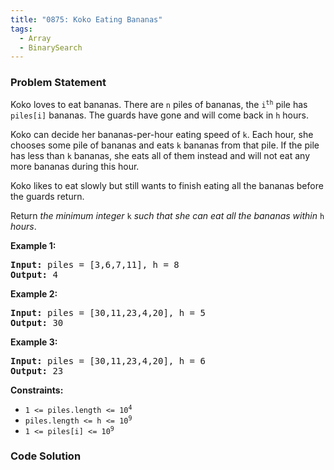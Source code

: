 ```yaml
---
title: "0875: Koko Eating Bananas"
tags:
  - Array
  - BinarySearch
---
```

### Problem Statement

<p>Koko loves to eat bananas. There are <code>n</code> piles of bananas, the <code>i<sup>th</sup></code> pile has <code>piles[i]</code> bananas. The guards have gone and will come back in <code>h</code> hours.</p>

<p>Koko can decide her bananas-per-hour eating speed of <code>k</code>. Each hour, she chooses some pile of bananas and eats <code>k</code> bananas from that pile. If the pile has less than <code>k</code> bananas, she eats all of them instead and will not eat any more bananas during this hour.</p>

<p>Koko likes to eat slowly but still wants to finish eating all the bananas before the guards return.</p>

<p>Return <em>the minimum integer</em> <code>k</code> <em>such that she can eat all the bananas within</em> <code>h</code> <em>hours</em>.</p>


<p><strong class="example">Example 1:</strong></p>

<pre>
<strong>Input:</strong> piles = [3,6,7,11], h = 8
<strong>Output:</strong> 4
</pre>

<p><strong class="example">Example 2:</strong></p>

<pre>
<strong>Input:</strong> piles = [30,11,23,4,20], h = 5
<strong>Output:</strong> 30
</pre>

<p><strong class="example">Example 3:</strong></p>

<pre>
<strong>Input:</strong> piles = [30,11,23,4,20], h = 6
<strong>Output:</strong> 23
</pre>


<p><strong>Constraints:</strong></p>

<ul>
	<li><code>1 &lt;= piles.length &lt;= 10<sup>4</sup></code></li>
	<li><code>piles.length &lt;= h &lt;= 10<sup>9</sup></code></li>
	<li><code>1 &lt;= piles[i] &lt;= 10<sup>9</sup></code></li>
</ul>


### Code Solution

```python

```
